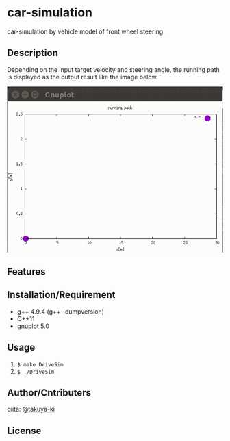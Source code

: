 # car-simulation

car-simulation by vehicle model of front wheel steering.

## Description

Depending on the input target velocity and steering angle, the running path is displayed as the output result like the image below.

![result](https://raw.githubusercontent.com/takuya-ki/car-simulation/media/result.gif)

## Features


## Installation/Requirement

- g++ 4.9.4 (g++ -dumpversion)
- C++11
- gnuplot 5.0

## Usage

1. `$ make DriveSim`  
2. `$ ./DriveSim`  

## Author/Cntributers

qiita: [@takuya-ki](http://qiita.com/takuya-ki)

## License

